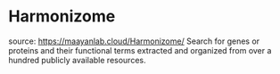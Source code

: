 # Harmonizome
source: https://maayanlab.cloud/Harmonizome/
Search for genes or proteins and their functional terms extracted and organized from over a hundred publicly available resources. 

